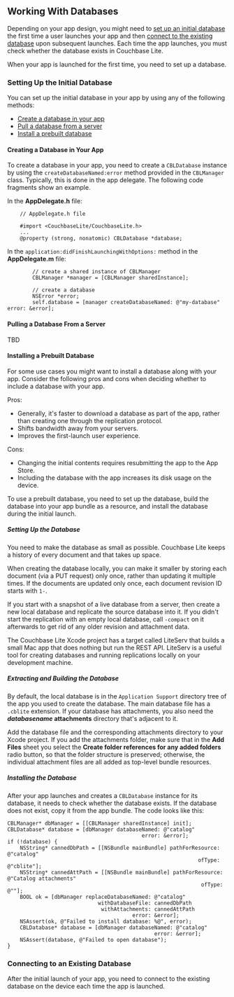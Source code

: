 ## Working With Databases
Depending on your app design, you might need to [set up an initial database](#setting-up-the-initial-database) the first time a user launches your app and then [connect to the existing database](#connecting-to-an-existing-database) upon subsequent launches. Each time the app launches, you must check whether the database exists in Couchbase Lite.

When your app is launched for the first time, you need to set up a database. 

### Setting Up the Initial Database
You can set up the initial database in your app by using any of the following methods:

* [Create a database in your app](#creating-a-database-in-your-app)
* [Pull a database from a server](#pulling-a-database-from-a-server)
* [Install a prebuilt database](#installing-a-prebuilt-database)

#### Creating a Database in Your App
To create a database in your app, you need to create a `CBLDatabase` instance by using the `createDatabaseNamed:error` method provided in the `CBLManager` class. Typically, this is done in the app delegate. The following code fragments show an example.

In the **AppDelegate.h** file:

```
	// AppDelegate.h file
	
	#import <CouchbaseLite/CouchbaseLite.h>
	...
    @property (strong, nonatomic) CBLDatabase *database;
```

In the `application:didFinishLaunchingWithOptions:` method in the **AppDelegate.m** file:

```
        // create a shared instance of CBLManager
        CBLManager *manager = [CBLManager sharedInstance];
        
        // create a database
        NSError *error;
        self.database = [manager createDatabaseNamed: @"my-database" error: &error];
```
   

#### Pulling a Database From a Server

TBD

#### Installing a Prebuilt Database
For some use cases you might want to install a database along with your app. Consider the following pros and cons when deciding whether to include a database with your app.

Pros:

* Generally, it's faster to download a database as part of the app, rather than creating one through the replication protocol. 
* Shifts bandwidth away from your servers.
* Improves the first-launch user experience.

Cons:

* Changing the initial contents requires resubmitting the app to the App Store.
* Including the database with the app increases its disk usage on the device.

To use a prebuilt database, you need to set up the database, build the database into your app bundle as a resource, and install the database during the initial launch.


##### Setting Up the Database

You need to make the database as small as possible. Couchbase Lite keeps a history of every document and that takes up space. 

When creating the database locally, you can make it smaller by storing each document (via a PUT request) only once, rather than updating it multiple times. If the documents are updated only once, each document revision ID starts with `1-`.

If you start with a snapshot of a live database from a server, then create a new local database and replicate the source database into it. If you didn't start the replication with an empty local database, call `-compact` on it afterwards to get rid of any older revision and attachment data.

The Couchbase Lite Xcode project has a target called LiteServ that builds a small Mac app that does nothing but run the REST API. LiteServ is a useful tool for creating databases and running replications locally on your development machine.

##### Extracting and Building the Database

By default, the local database is in the `Application Support` directory tree of the app you used to create the database. The main database file has a `.cblite` extension. If your database has attachments, you also need the **_databasename_ attachments** directory that's adjacent to it.

Add the database file and the corresponding attachments directory to your Xcode project. If you add the attachments folder, make sure that in the **Add Files** sheet you select the **Create folder references for any added folders** radio button, so that the folder structure is preserved; otherwise, the individual attachment files are all added as top-level bundle resources.

##### Installing the Database

After your app launches and creates a `CBLDatabase` instance for its database, it needs to check whether the database exists. If the database does not exist, copy it from the app bundle. The code looks like this:


    CBLManager* dbManager = [[CBLManager sharedInstance] init];
    CBLDatabase* database = [dbManager databaseNamed: @"catalog"
                                               error: &error];
    if (!database) {
        NSString* cannedDbPath = [[NSBundle mainBundle] pathForResource: @"catalog"
                                                                 ofType: @"cblite"];
        NSString* cannedAttPath = [[NSBundle mainBundle] pathForResource: @"Catalog attachments"
                                                                  ofType: @""];
        BOOL ok = [dbManager replaceDatabaseNamed: @"catalog"
                                 withDatabaseFile: cannedDbPath
                                  withAttachments: cannedAttPath
                                            error: &error];
        NSAssert(ok, @"Failed to install database: %@", error);
        CBLDatabase* database = [dbManager databaseNamed: @"catalog"
                                                   error: &error];
        NSAssert(database, @"Failed to open database");
    }


### Connecting to an Existing Database
After the initial launch of your app, you need to connect to the existing database on the device each time the app is launched.
